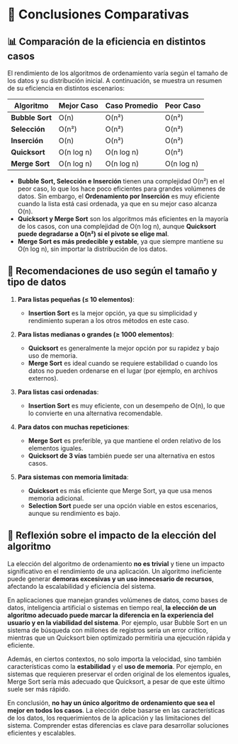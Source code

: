 # 📌 Conclusiones Comparativas

## 📊 Comparación de la eficiencia en distintos casos

El rendimiento de los algoritmos de ordenamiento varía según el tamaño de los datos y su distribución inicial. A continuación, se muestra un resumen de su eficiencia en distintos escenarios:

| Algoritmo      | Mejor Caso    | Caso Promedio | Peor Caso  |
|---------------|--------------|--------------|--------------|
| **Bubble Sort** | O(n)         | O(n²)         | O(n²)        |
| **Selección**  | O(n²)        | O(n²)        | O(n²)        |
| **Inserción**  | O(n)         | O(n²)         | O(n²)        |
| **Quicksort**  | O(n log n)   | O(n log n)   | O(n²)        |
| **Merge Sort** | O(n log n)   | O(n log n)   | O(n log n)   |

- **Bubble Sort, Selección e Inserción** tienen una complejidad O(n²) en el peor caso, lo que los hace poco eficientes para grandes volúmenes de datos. Sin embargo, el **Ordenamiento por Inserción** es muy eficiente cuando la lista está casi ordenada, ya que en su mejor caso alcanza O(n).
- **Quicksort y Merge Sort** son los algoritmos más eficientes en la mayoría de los casos, con una complejidad de O(n log n), aunque **Quicksort puede degradarse a O(n²) si el pivote se elige mal**.
- **Merge Sort es más predecible y estable**, ya que siempre mantiene su O(n log n), sin importar la distribución de los datos.

## 📌 Recomendaciones de uso según el tamaño y tipo de datos

1. **Para listas pequeñas (≤ 10 elementos)**:
   - **Insertion Sort** es la mejor opción, ya que su simplicidad y rendimiento superan a los otros métodos en este caso.

2. **Para listas medianas o grandes (≥ 1000 elementos)**:
   - **Quicksort** es generalmente la mejor opción por su rapidez y bajo uso de memoria.
   - **Merge Sort** es ideal cuando se requiere estabilidad o cuando los datos no pueden ordenarse en el lugar (por ejemplo, en archivos externos).

3. **Para listas casi ordenadas**:
   - **Insertion Sort** es muy eficiente, con un desempeño de O(n), lo que lo convierte en una alternativa recomendable.

4. **Para datos con muchas repeticiones**:
   - **Merge Sort** es preferible, ya que mantiene el orden relativo de los elementos iguales.
   - **Quicksort de 3 vías** también puede ser una alternativa en estos casos.

5. **Para sistemas con memoria limitada**:
   - **Quicksort** es más eficiente que Merge Sort, ya que usa menos memoria adicional.
   - **Selection Sort** puede ser una opción viable en estos escenarios, aunque su rendimiento es bajo.

## 🤔 Reflexión sobre el impacto de la elección del algoritmo

La elección del algoritmo de ordenamiento **no es trivial** y tiene un impacto significativo en el rendimiento de una aplicación. Un algoritmo ineficiente puede generar **demoras excesivas y un uso innecesario de recursos**, afectando la escalabilidad y eficiencia del sistema.

En aplicaciones que manejan grandes volúmenes de datos, como bases de datos, inteligencia artificial o sistemas en tiempo real, **la elección de un algoritmo adecuado puede marcar la diferencia en la experiencia del usuario y en la viabilidad del sistema**. Por ejemplo, usar Bubble Sort en un sistema de búsqueda con millones de registros sería un error crítico, mientras que un Quicksort bien optimizado permitiría una ejecución rápida y eficiente.

Además, en ciertos contextos, no solo importa la velocidad, sino también características como la **estabilidad** y el **uso de memoria**. Por ejemplo, en sistemas que requieren preservar el orden original de los elementos iguales, Merge Sort sería más adecuado que Quicksort, a pesar de que este último suele ser más rápido.

En conclusión, **no hay un único algoritmo de ordenamiento que sea el mejor en todos los casos**. La elección debe basarse en las características de los datos, los requerimientos de la aplicación y las limitaciones del sistema. Comprender estas diferencias es clave para desarrollar soluciones eficientes y escalables.

